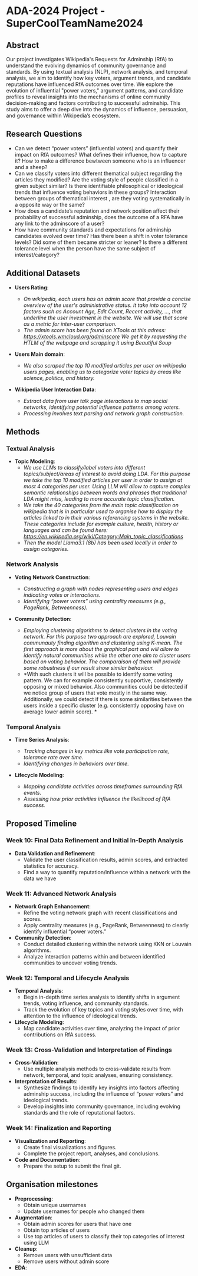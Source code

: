# ADA-2024 Project - SuperCoolTeamName2024

## Abstract

Our project investigates Wikipedia's Requests for Adminship (RfA) to understand the evolving dynamics of community governance and standards. By using textual analysis (NLP), network analysis, and temporal analysis, we aim to identify how key voters, argument trends, and candidate reputations have influenced RfA outcomes over time. We explore the evolution of influential "power voters," argument patterns, and candidate profiles to reveal insights into the mechanisms of online community decision-making and factors contributing to successful adminship. This study aims to offer a deep dive into the dynamics of influence, persuasion, and governance within Wikipedia’s ecosystem.

## Research Questions

- Can we detect “power voters” (influential voters) and quantify their impact on RfA outcomes? What defines their influence, how to capture it? How to make a difference bewtween someone who is an influencer and a sheep?
- Can we classify voters into different thematical subject regarding the articles they modified? Are the voting style of people classified in a given subject similar? Is there identifiable philosophical or ideological trends that influence voting behaviors in these groups? Interaction between groups of thematical interest , are they voting systematically in a opposite way or the same? 
- How does a candidate’s reputation and network position affect their probability of successful adminship, does the outcome of a RFA have any link to the adminscore of a user?
- How have community standards and expectations for adminship candidates evolved over time? Has there been a shift in voter tolerance levels? Did some of them became stricter or leaner? Is there a different tolerance level when the person have the same subject of interest/category?
  
## Additional Datasets
- **Users Rating**:
  - *On wikipedia, each users has an admin score that provide a concise overview of the user's administrative status. It take into account 12 factors such as Account Age, Edit Count, Recent activity, ..., that underline the user investment in the website. We will use that score as a metric for inter-user comparison.*
  - *The admin score has been found on XTools at this adress: https://xtools.wmcloud.org/adminscore*
    *We get it by requesting the HTLM of the webpage and scrapping it using Beautiful Soup*

- **Users Main domain**:
  - *We also scraped the top 10 modified articles per user on wikipedia users pages, enabling us to categorize voter topics by areas like science, politics, and history.*

- **Wikipedia User Interaction Data**:
  - *Extract data from user talk page interactions to map social networks, identifying potential influence patterns among voters.*
  - *Processing involves text parsing and network graph construction.*

## Methods

### Textual Analysis

- **Topic Modeling**:
  - *We use LLMs to classify/label voters into different topics/subject/areas of interest to avoid doing LDA. For this purpose we take the top 10 modified articles per user in order to assign at most 4 categories per user. Using LLM will allow to capture complex semantic relationships between words and phrases that traditional LDA might miss, leading to more accurate topic classification.*
  - *We take the 40 categories from the main topic classification on wikipedia that is in particular used to organise how to display the articles linked to in their various referencing systems in the website. These categories include for example culture, health, history or languages and can be found here: https://en.wikipedia.org/wiki/Category:Main_topic_classifications*
  - *Then the model Llama3.1 (8b) has been used locally in order to assign categories.*
### Network Analysis

- **Voting Network Construction**:
  - *Constructing a graph with nodes representing users and edges indicating votes or interactions.*
  - *Identifying “power voters” using centrality measures (e.g., PageRank, Betweenness).*

- **Community Detection**:
  - *Employing clustering algorithms to detect clusters in the voting network. For this purpose two approach are explored, Louvain communauty finding algorithm and clustering using K-mean. The first approach is more about the graphical part and will allow to identify natural communities while the other one aim to cluster users based on voting behavior. The comparaison of them will provide some robustness if our result show similar behaviour.*
  - *With such clusters it will be possible to identify some voting pattern. We can for example consistently supportive, consistently opposing or mixed behavior. Also communities could be detected if we notice group of users that vote mostly in the same way. Additionally, we could detect if there is some similarities between the users inside a specific cluster (e.g. consistently opposing have on average lower admin score). *
### Temporal Analysis

- **Time Series Analysis**:
  - *Tracking changes in key metrics like vote participation rate, tolerance rate over time.*
  - *Identifying changes in behaviors over time.*

- **Lifecycle Modeling**:
  - *Mapping candidate activities across timeframes surrounding RfA events.*
  - *Assessing how prior activities influence the likelihood of RfA success.*

## Proposed Timeline

### Week 10: Final Data Refinement and Initial In-Depth Analysis
- **Data Validation and Refinement**:
  - Validate the user classification results, admin scores, and extracted statistics for accuracy.
  - Find a way to quantify reputation/influence within a network with the data we have

### Week 11: Advanced Network Analysis
- **Network Graph Enhancement**:
  - Refine the voting network graph with recent classifications and scores.
  - Apply centrality measures (e.g., PageRank, Betweenness) to clearly identify influential “power voters.”
- **Community Detection**:
  - Conduct detailed clustering within the network using KKN or Louvain algorithms.
  - Analyze interaction patterns within and between identified communities to uncover voting trends.

### Week 12: Temporal and Lifecycle Analysis
- **Temporal Analysis**:
  - Begin in-depth time series analysis to identify shifts in argument trends, voting influence, and community standards.
  - Track the evolution of key topics and voting styles over time, with attention to the influence of ideological trends.
- **Lifecycle Modeling**:
  - Map candidate activities over time, analyzing the impact of prior contributions on RfA success.

### Week 13: Cross-Validation and Interpretation of Findings
- **Cross-Validation**:
  - Use multiple analysis methods to cross-validate results from network, temporal, and topic analyses, ensuring consistency.
- **Interpretation of Results**:
  - Synthesize findings to identify key insights into factors affecting adminship success, including the influence of “power voters” and ideological trends.
  - Develop insights into community governance, including evolving standards and the role of reputational factors.

### Week 14: Finalization and Reporting
- **Visualization and Reporting**:
  - Create final visualizations and figures.
  - Complete the project report, analyses, and conclusions.
- **Code and Documentation**:
  - Prepare the setup to submit the final git.

## Organisation milestones

- **Preprocessing**:
  - Obtain unique usernames
  - Update usernames for people who changed them
- **Augmentation**:
  - Obtain admin scores for users that have one
  - Obtain top articles of users
  - Use top articles of users to classify their top categories of interest using LLM
- **Cleanup**:
  - Remove users with unsufficient data
  - Remove users without admin score
- **EDA**:
